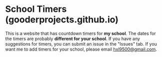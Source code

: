 # School Timers (gooderprojects.github.io)
This is a website that has countdown timers for **my school**. The dates for the timers are probably **different for your school**. If you have any suggestions for timers, you can submit an issue in the "Issues" tab. If you want me to add timers for your school, please email hxl9500@gmail.com.
